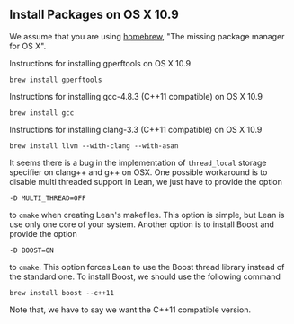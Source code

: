 Install Packages on OS X 10.9
-----------------------------
We assume that you are using [homebrew][homebrew], "The missing package manager for OS X".

[homebrew]: http://brew.sh

Instructions for installing gperftools on OS X 10.9

    brew install gperftools

Instructions for installing gcc-4.8.3 (C++11 compatible) on OS X 10.9

    brew install gcc

Instructions for installing clang-3.3 (C++11 compatible) on OS X 10.9

    brew install llvm --with-clang --with-asan

It seems there is a bug in the implementation of `thread_local`
storage specifier on clang++ and g++ on OSX. One possible
workaround is to disable multi threaded support in Lean, we just have to provide
the option

    -D MULTI_THREAD=OFF

to `cmake` when creating Lean's makefiles. This option is simple, but
Lean is use only one core of your system. Another option is to
install Boost and provide the option

    -D BOOST=ON

to `cmake`. This option forces Lean to use the Boost thread library
instead of the standard one. To install Boost, we should use the following command

    brew install boost --c++11

Note that, we have to say we want the C++11 compatible version.
